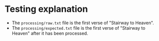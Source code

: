 # Testing explanation

- The `processing/raw.txt` file is the first verse of "Stairway to Heaven".
- The `processing/expected.txt` file is the first verse of "Stairway to Heaven" after it has been processed.